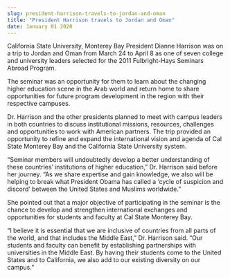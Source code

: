 ```yaml
---
slug: president-harrison-travels-to-jordan-and-oman
title: "President Harrison travels to Jordan and Oman"
date: January 01 2020
---
```


  
<p>
  California State University, Monterey Bay President Dianne Harrison was on a
  trip to Jordan and Oman from March 24 to April 8 as one of seven college and
  university leaders selected for the 2011 Fulbright-Hays Seminars Abroad
  Program.
</p>
<p>
  The seminar was an opportunity for them to learn about the changing higher
  education scene in the Arab world and return home to share opportunities for
  future program development in the region with their respective campuses.
</p>
<p>
  Dr. Harrison and the other presidents planned to meet with campus leaders in
  both countries to discuss institutional missions, resources, challenges and
  opportunities to work with American partners. The trip provided an opportunity
  to refine and expand the international vision and agenda of Cal State Monterey
  Bay and the California State University system.
</p>
<p>
  “Seminar members will undoubtedly develop a better understanding of these
  countries’ institutions of higher education,” Dr. Harrison said before her
  journey. “As we share expertise and gain knowledge, we also will be helping to
  break what President Obama has called a ‘cycle of suspicion and discord’
  between the United States and Muslims worldwide.”
</p>
<p>
  She pointed out that a major objective of participating in the seminar is the
  chance to develop and strengthen international exchanges and opportunities for
  students and faculty at Cal State Monterey Bay.
</p>
<p>
  “I believe it is essential that we are inclusive of countries from all parts
  of the world, and that includes the Middle East,” Dr. Harrison said. “Our
  students and faculty can benefit by establishing partnerships with
  universities in the Middle East. By having their students come to the United
  States and to California, we also add to our existing diversity on our
  campus.”
</p>
 

